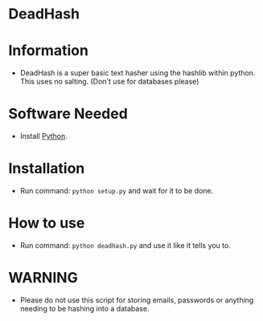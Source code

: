 # DeadHash

# Information
- DeadHash is a super basic text hasher using the hashlib within python. This uses no salting. (Don't use for databases please)

# Software Needed
- Install [Python](https://www.python.org/downloads/).

# Installation
- Run command: `python setup.py` and wait for it to be done.

# How to use
- Run command: `python deadhash.py` and use it like it tells you to.

# WARNING
- Please do not use this script for storing emails, passwords or anything needing to be hashing into a database.
